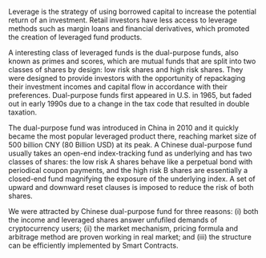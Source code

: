 Leverage is the strategy of using borrowed capital to increase the potential return of an investment. Retail investors have less access to leverage methods such as margin loans and financial derivatives, which promoted the creation of leveraged fund products. 

A interesting class of leveraged funds is the dual-purpose funds, also known as primes and scores, which are mutual funds that are split into two classes of shares by design: low risk shares and high risk shares. They were designed to provide investors with the opportunity of repackaging their investment incomes and capital flow in accordance with their preferences. Dual-purpose funds first appeared in U.S. in 1965, but faded out in early 1990s due to a change in the tax code that resulted in double taxation. 

The dual-purpose fund was introduced in China in 2010 and it quickly became the most popular leveraged product there, reaching market size of 500 billion CNY (80 Billion USD) at its peak. A Chinese dual-purpose fund usually takes an open-end index-tracking fund as underlying and has two classes of shares: the low risk A shares behave like a perpetual bond with periodical coupon payments, and the high risk B shares are essentially a closed-end fund magnifying the exposure of the underlying index. A set of upward and downward reset clauses is imposed to reduce the risk of both shares.

We were attracted by Chinese dual-purpose fund for three reasons: (i) both the income and leveraged shares answer unfufiled demands of cryptocurrency users; (ii) the market mechanism, pricing formula and arbitrage method are proven working in real market; and (iii) the structure can be efficiently implemented by Smart Contracts.
